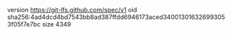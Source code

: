 version https://git-lfs.github.com/spec/v1
oid sha256:4ad4dcd4bd7543bb8ad387ffdd6946173aced340013016326993053f05f7e7bc
size 4349
